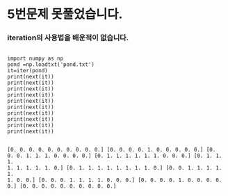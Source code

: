 # 5번문제 못풀었습니다.
### iteration의 사용법을 배운적이 없습니다.
<code>
import numpy as np
pond =np.loadtxt('pond.txt')
it=iter(pond)
print(next(it))
print(next(it))
print(next(it))
print(next(it))
print(next(it))
print(next(it))
print(next(it))
print(next(it))
print(next(it))
print(next(it))


[0. 0. 0. 0. 0. 0. 0. 0. 0. 0.]
[0. 0. 0. 0. 1. 0. 0. 0. 0. 0.]
[0. 0. 0. 1. 1. 1. 0. 0. 0. 0.]
[0. 1. 1. 1. 1. 1. 1. 0. 0. 0.]
[0. 1. 1. 1. 1. 1. 1. 1. 1. 0.]
[0. 1. 1. 1. 1. 1. 1. 1. 1. 0.]
[0. 0. 1. 1. 1. 1. 1. 1. 0. 0.]
[0. 0. 0. 1. 1. 1. 1. 0. 0. 0.]
[0. 0. 0. 0. 1. 0. 0. 0. 0. 0.]
[0. 0. 0. 0. 0. 0. 0. 0. 0. 0.]
</code>
